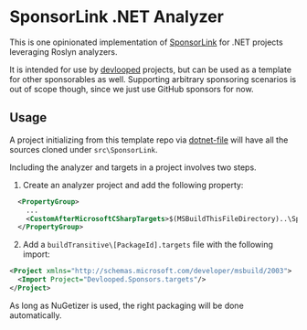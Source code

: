 # SponsorLink .NET Analyzer

This is one opinionated implementation of [SponsorLink](https://devlooped.com/SponsorLink) 
for .NET projects leveraging Roslyn analyzers.

It is intended for use by [devlooped](https://github.com/devlooped) projects, but can be 
used as a template for other sponsorables as well. Supporting arbitrary sponsoring scenarios 
is out of scope though, since we just use GitHub sponsors for now.

## Usage

A project initializing from this template repo via [dotnet-file](https://github.com/devlooped/dotnet-file) 
will have all the sources cloned under `src\SponsorLink`. 

Including the analyzer and targets in a project involves two steps. 

1. Create an analyzer project and add the following property:

```xml
  <PropertyGroup>
    ...
    <CustomAfterMicrosoftCSharpTargets>$(MSBuildThisFileDirectory)..\SponsorLink\SponsorLink.targets</CustomAfterMicrosoftCSharpTargets>
  </PropertyGroup>
```

2. Add a `buildTransitive\[PackageId].targets` file with the following import:

```xml
<Project xmlns="http://schemas.microsoft.com/developer/msbuild/2003">
  <Import Project="Devlooped.Sponsors.targets"/>
</Project>
```

As long as NuGetizer is used, the right packaging will be done automatically.